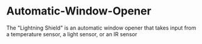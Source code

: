 Automatic-Window-Opener
=======================

The "Lightning Shield" is an automatic window opener that takes input from a temperature sensor, a light sensor, or an IR sensor